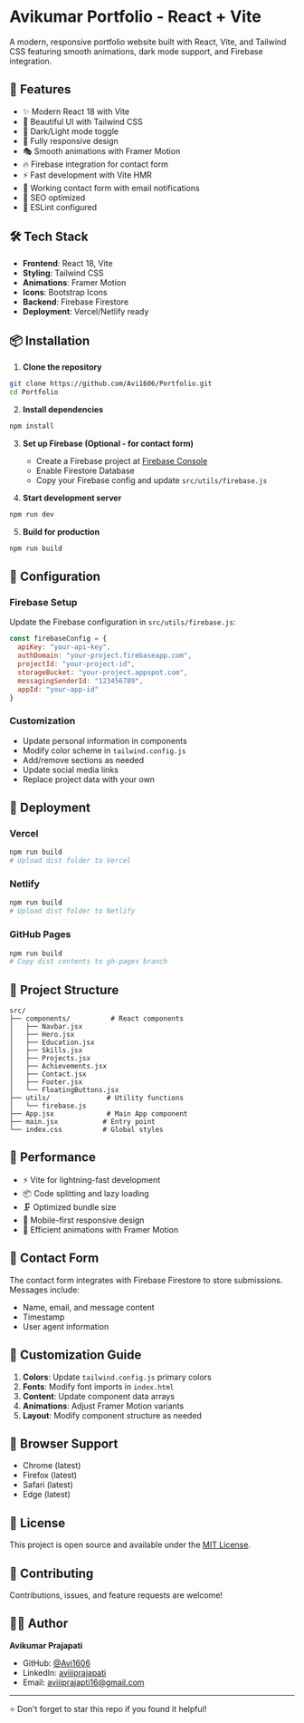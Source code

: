 # Avikumar Portfolio - React + Vite

A modern, responsive portfolio website built with React, Vite, and Tailwind CSS featuring smooth animations, dark mode support, and Firebase integration.

## 🚀 Features

- ✨ Modern React 18 with Vite
- 🎨 Beautiful UI with Tailwind CSS
- 🌙 Dark/Light mode toggle
- 📱 Fully responsive design
- 🎭 Smooth animations with Framer Motion
- 🔥 Firebase integration for contact form
- ⚡ Fast development with Vite HMR
- 📧 Working contact form with email notifications
- 🎯 SEO optimized
- 🔧 ESLint configured

## 🛠️ Tech Stack

- **Frontend**: React 18, Vite
- **Styling**: Tailwind CSS
- **Animations**: Framer Motion
- **Icons**: Bootstrap Icons
- **Backend**: Firebase Firestore
- **Deployment**: Vercel/Netlify ready

## 📦 Installation

1. **Clone the repository**
```bash
git clone https://github.com/Avi1606/Portfolio.git
cd Portfolio
```

2. **Install dependencies**
```bash
npm install
```

3. **Set up Firebase (Optional - for contact form)**
   - Create a Firebase project at [Firebase Console](https://console.firebase.google.com/)
   - Enable Firestore Database
   - Copy your Firebase config and update `src/utils/firebase.js`

4. **Start development server**
```bash
npm run dev
```

5. **Build for production**
```bash
npm run build
```

## 🔧 Configuration

### Firebase Setup
Update the Firebase configuration in `src/utils/firebase.js`:

```javascript
const firebaseConfig = {
  apiKey: "your-api-key",
  authDomain: "your-project.firebaseapp.com",
  projectId: "your-project-id",
  storageBucket: "your-project.appspot.com",
  messagingSenderId: "123456789",
  appId: "your-app-id"
}
```

### Customization
- Update personal information in components
- Modify color scheme in `tailwind.config.js`
- Add/remove sections as needed
- Update social media links
- Replace project data with your own

## 🚀 Deployment

### Vercel
```bash
npm run build
# Upload dist folder to Vercel
```

### Netlify
```bash
npm run build
# Upload dist folder to Netlify
```

### GitHub Pages
```bash
npm run build
# Copy dist contents to gh-pages branch
```

## 📁 Project Structure

```
src/
├── components/          # React components
│   ├── Navbar.jsx
│   ├── Hero.jsx
│   ├── Education.jsx
│   ├── Skills.jsx
│   ├── Projects.jsx
│   ├── Achievements.jsx
│   ├── Contact.jsx
│   ├── Footer.jsx
│   └── FloatingButtons.jsx
├── utils/              # Utility functions
│   └── firebase.js
├── App.jsx             # Main App component
├── main.jsx           # Entry point
└── index.css          # Global styles
```

## 🎯 Performance

- ⚡ Vite for lightning-fast development
- 📦 Code splitting and lazy loading
- 🗜️ Optimized bundle size
- 📱 Mobile-first responsive design
- 🎨 Efficient animations with Framer Motion

## 📧 Contact Form

The contact form integrates with Firebase Firestore to store submissions. Messages include:
- Name, email, and message content
- Timestamp
- User agent information

## 🎨 Customization Guide

1. **Colors**: Update `tailwind.config.js` primary colors
2. **Fonts**: Modify font imports in `index.html`
3. **Content**: Update component data arrays
4. **Animations**: Adjust Framer Motion variants
5. **Layout**: Modify component structure as needed

## 📱 Browser Support

- Chrome (latest)
- Firefox (latest)
- Safari (latest)
- Edge (latest)

## 📄 License

This project is open source and available under the [MIT License](LICENSE).

## 🤝 Contributing

Contributions, issues, and feature requests are welcome!

## 👨‍💻 Author

**Avikumar Prajapati**
- GitHub: [@Avi1606](https://github.com/Avi1606)
- LinkedIn: [aviiiprajapati](https://linkedin.com/in/aviiiprajapati)
- Email: aviiiprajapti16@gmail.com

---

⭐ Don't forget to star this repo if you found it helpful!